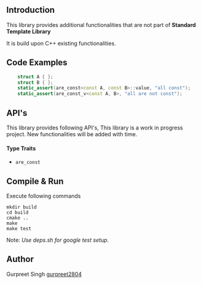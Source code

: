 ## Introduction

This library provides additional functionalities that are not part of **Standard Template Library**

It is build upon C++ existing functionalities.

## Code Examples

```cpp
    struct A { };
    struct B { };
    static_assert(are_const<const A, const B>::value, "all const");
    static_assert(are_const_v<const A, B>, "all are not const");
```

## API's

This library provides following API's, This library is a work in progress project.
New functionalities will be added with time.

#### Type Traits

* `are_const`

## Compile & Run

Execute following commands

```
mkdir build
cd build
cmake ..
make
make test
```
Note: *Use deps.sh for google test setup.*

## Author
Gurpreet Singh [gurpreet2804](https://github.com/Gurpreet2804)
